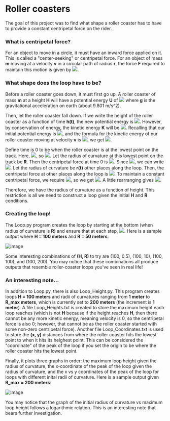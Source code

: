 # Roller coasters
The goal of this project was to find what shape a roller coaster has to have to provide a constant centripetal force on the rider.  

### What is centripetal force?
For an object to move in a circle, it must have an inward force applied on it. 
This is called a "center-seeking" or centripetal force. 
For an object of mass **m** moving at a velocity **v** in a circular path of radius **r**, the force **F** required to maintain this motion is given by <img src="https://render.githubusercontent.com/render/math?math=F = \frac{mv^2}{r}">. 

### What shape does the loop have to be?
Before a roller coaster goes down, it must first go up. 
A roller coaster of mass **m** at a height **H** will have a potential energy **U** of <img src="https://render.githubusercontent.com/render/math?math=U = mgH"> where **g** is the gravitational acceleration on earth (about 9.801 m/s^2). 

Then, let the roller coaster fall down. 
If we write the height of the roller coaster as a function of time **h(t)**, the new potential energy is <img src="https://render.githubusercontent.com/render/math?math=U(t) = mgh(t)">. 
However, by conservation of energy, the kinetic energy **K** will be <img src="https://render.githubusercontent.com/render/math?math=K = U_i - U(t)">. 
Recalling that our initial potential energy is <img src="https://render.githubusercontent.com/render/math?math=U_i = mgH">, and the formula for the kinetic energy of our roller coaster moving at velocity **v** is <img src="https://render.githubusercontent.com/render/math?math=K = \frac{1}{2}mv^2">, we get <img src="https://render.githubusercontent.com/render/math?math=K(t) = mgH - mgh(t) = \frac{1}{2}mv^2">. 

Define time is 0 to be when the roller coaster is at the lowest point on the track. 
Here, <img src="https://render.githubusercontent.com/render/math?math=U(t) = 0">, so <img src="https://render.githubusercontent.com/render/math?math=K = mgH">. 
Let the radius of curvature at this lowest point on the track be **R**. 
Then the centripetal force at time 0 is <img src="https://render.githubusercontent.com/render/math?math=F_{centripetal}(0) = \frac{mv^2}{R}">. 
Since <img src="https://render.githubusercontent.com/render/math?math=K = \frac{1}{2}mv^2">, we can write <img src="https://render.githubusercontent.com/render/math?math=F_{centripetal}(0) = \frac{2K(0)}{R} = \frac{2mgH}{R}">. 
Let the radius of curvature be **r(t)** other places along the loop. 
Then, the centripetal force at other places along the loop is <img src="https://render.githubusercontent.com/render/math?math=F_{centripetal}(t) = \frac{2K(t)}{r(t)} = \frac{2[mgH - mgh(t)]}{r(t)}">. 
To maintain a constant centripetal force, we require <img src="https://render.githubusercontent.com/render/math?math=F_{centripetal}(0) = F_{centripetal}(t)">, so we get <img src="https://render.githubusercontent.com/render/math?math=\frac{2mgH}{R} = \frac{2[mgH - mgh(t)]}{r(t)}">. 
A little rearranging gives <img src="https://render.githubusercontent.com/render/math?math=r(t) = \frac{R[H - h(t)]}{H}">. 

Therefore, we have the radius of curvature as a function of height. 
This restriction is all we need to construct a loop given the initial **H** and **R** conditions. 

### Creating the loop!
The Loop.py program creates the loop by starting at the bottom (when radius of curvature is **R**) and ensure that at each step, <img src="https://render.githubusercontent.com/render/math?math=r = \frac{R[H - h]}{H}">. 
Here is a sample output where **H = 100 meters** and **R = 50 meters**:

![image](https://user-images.githubusercontent.com/59151395/158486058-cfd7e69b-2e12-4441-811a-554c9ce7df8b.png)

Some interesting combinations of **(H, R)** to try are (100, 0.5), (100, 10), (100, 100), and (100, 200). 
You may notice that these combinations all produce outputs that resemble roller-coaster loops you've seen in real life! 

### An interesting note...
In addition to Loop.py, there is also Loop_Height.py. 
This program creates loops **H = 100 meters** and radii of curvatures ranging from **1 meter** to **R_max meters**, which is currently set to **200 meters** (the increment is **1 meter**). 
A file Loop_Heights.txt is created to store the maximum height each loop reaches (which is not **H** because if the height reaches **H**, then there cannot be any more kinetic energy, meaning velocity is 0, so the centripetal force is also 0; however, that cannot be as the roller coaster started with some non-zero centripetal force). 
Another file Loop_Coordinates.txt is used to store the **(x, y)** distances from where the roller coaster hits the lowest point to when it hits its heighest point. 
This can be considered the "coordinate" of the peak of the loop if you set the origin to be where the roller coaster hits the lowest point. 

Finally, it plots three graphs in order: 
the maximum loop height given the radius of curvature, 
the x-coordinate of the peak of the loop given the radius of curvature, 
and the x vs y coordinates of the peak of the loop for loops with different inital radii of curvature. 
Here is a sample output given  **R_max = 200 meters**:

![image](https://user-images.githubusercontent.com/59151395/158488728-07006d7f-e492-4041-978f-45cd8944339e.png)

You may notice that the graph of the initial radius of curvature vs maximum loop height follows a logarithmic relation. 
This is an interesting note that bears further investigation. 
